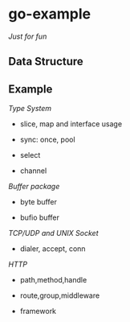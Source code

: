 # go-example

*Just for fun*

## Data Structure


## Example

*Type System*

- slice, map and interface usage

- sync: once, pool

- select

- channel

*Buffer package*

- byte buffer

- bufio buffer


*TCP/UDP and UNIX Socket*

- dialer, accept, conn


*HTTP*

- path,method,handle

- route,group,middleware

- framework

